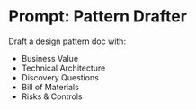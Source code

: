 # Prompt: Pattern Drafter

Draft a design pattern doc with:
- Business Value
- Technical Architecture
- Discovery Questions
- Bill of Materials
- Risks & Controls

